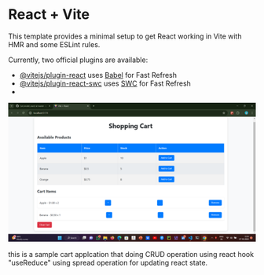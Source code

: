 # React + Vite

This template provides a minimal setup to get React working in Vite with HMR and some ESLint rules.

Currently, two official plugins are available:

- [@vitejs/plugin-react](https://github.com/vitejs/vite-plugin-react/blob/main/packages/plugin-react/README.md) uses [Babel](https://babeljs.io/) for Fast Refresh
- [@vitejs/plugin-react-swc](https://github.com/vitejs/vite-plugin-react-swc) uses [SWC](https://swc.rs/) for Fast Refresh
- 
![Cart Model Screenshot](https://raw.githubusercontent.com/Iamgagana02/Cart_model_react/master/Screenshot%20(200).png)

this is a sample cart applcation that doing CRUD operation using react hook "useReduce" using spread operation for updating react state. 

